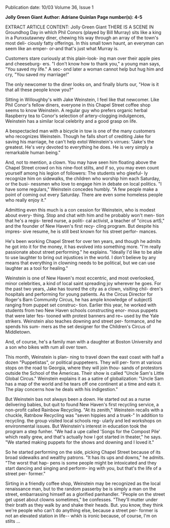 Publication date: 10/03
Volume 36, Issue 1

**Jolly Green Giant**
**Author: Adriane Quinlan**
**Page number(s): 4-5**

EXTRACT ARTICLE CONTENT:
Jolly Green Giant 
THERE IS A SCENE IN Groundhog Day in whlch 
Phil Conors (played by Bill Murray) sits like 
a king in a Punxsutawney diner, chewing hls 
way through an array of the town's most deli-
ciously fatty offerings. In this small town 
haunt, an everyman can seem like an emper-
or-and that's just what Murray is. 

Customers stare curiously at this plain-look-
ing man over their apple pies and cheeseburg-
ers. "I don't know how to thank you," a 
young man says, "You saved my life." A sec-
ond later a woman cannot help but hug him 
and cry, "You saved my marriage!" 

The only newcomer to the diner looks 
on, and finally blurts our, "How is it that all 
these people know you?" 

Sitting in Willoughby's with Jake 
Weinstein, I feel like that newcomer. Like 
Phil Conor's fellow diners, everyone in this 
Chapel Street coffee shop seems to know 
Weinstein. A regular guy who prefers organic 
herbal Raspberry tea to Conor's selection of 
artery-clogging indulgences, Weinstein has a 
similar local celebrity and a good grasp on 
life. 

A bespectacled man with a bicycle in tow 
is one of the many customers who recognizes 
Weinstein. Though he falls short of crediting 
Jake for saving his marriage, he can't help 
extol Weinstein's virrues: "Jake's the greatest. 
He's very devoted to everything he does. He 
is very simply a remarkable human being." 

And, not to mention, a clown. You may 
have seen him floating above the Chapel 
Street crowd on his nine-foot stilts, and if so, 
you may even count yourself among his 
legion of followers: The students who gleeful-
ly recognize him on sidewalks, the children 
who worship him each Saturday, or the busi-
nessmen who love to engage him in debate on 
local politics. "I have some regulars," 
Weinstein concedes humbly. "A few people 
make a point of coming out every Saturday. 
There are even some 
homeless 
people 
who really enjoy it." 

Admitting even 
this much is a 
con cession 
for 
Weinstein, who is 
modest about every-
thing. Stop and chat 
with him and he 
probably won't men-
tion that he's a regis-
tered nurse, a politi-
cal activist, a teacher 
of "circus artS," and 
the founder of New 
Haven's first recy-
cling program. But 
despite his impres-
sive resume, he is 
still best known for 
his street perfor-
mances. 

He's 
been 
working Chapel Street for over 
ten years, and though he admits 
he got into it for the money, it has 
evolved into something more. 
"I'm really passionate about street 
performing." he explains. "Ideally 
I'd like to be able to use laughter to bring out 
injustices in the world. I don't believe by any 
means that everything in clowning needs to 
be political, but we can use laughter as a tool 
for healing." 

Weinstein is one of New Haven's most 
eccentric, and most overlooked, minor 
celebrities, a kind of local saint spreading joy 
wherever he goes. For the past two years, Jake 
has toured the city as a clown, visiting chil-
dren's hospitals and performing for young 
patients. As the Circus Director for Roger's 
Barn Community Circus, he has ample 
knowledge of subjectS ranging from puppet 
set construc-
tion. Earlier this 
year, he worked with 
students from two New 
Haven schools constructing enor-
mous puppets that were later fes-
tooned with protest banners and re~ 
used by the Yale strikers. Weinstein 
also teaches downing and street per-
formance, and he spends his sum-
mers as the set designer for the 
Children's Circus of Middletown. 

And, of course, he's a family man 
with a daughter at Boston University 
and a son who bikes with rum all over 
town. 

This month, Weinstein is plan-
ning to travel down the east coast 
with half a dozen "Puppetistas", or 
political puppeteers. They will per-
form at various stops on the road to 
Georgia, where they will join thou-
sands of protestors outside the 
School of the Americas. Their show 
is called "Uncle Sam's Little Global 
Circus." Weinstein explains it as a 
satire of globalization: "Uncle Sam 
has a map of the world and he tears 
off one continent at a time and eats 
it. The play concerns how he deals 
with his indigestion." 

But Weinstein bas not always been a 
down. He started out as a nurse delivering 
babies, but quit to found New Haven's first 
recycling service, a non-profit called Rainbow 
Recycling. "At its zenith," Weinstein recalls 
with a chuckle, Ratnbow Recycling was 
"seven hippies and a truek-" In addition to 
recycling. the group visited local schools reg-
ularly and led workshops on environmental 
issues. But Weinstein's interest in education 
took the program a step funher. "We had a 
upe called 'Songs for the Compost Pile' 
which really grew, and that's actually how I 
got started in theater," he says. "We started 
making puppets for the shows and downing 
and I loved it." 

So he started performing on the side, 
picking Chapel Street because of its broad 
sidewalks and wealthy patrons. "It has its ups 
and downs," he admits. "The worst that hap-
pens is some people might be intoxicated and 
they start dancing and singing and perform-
ing with you, but that's the life of a street per-
former." 

Sirting in a friendly coffee shop, 
Weinstein may be recognized as the local 
renaissance man, but to the random passerby 
be is simply a man on the street, embarrassing 
himself as a glorified panhandler. "People on 
the street get upset about clowns sometimes," 
be confesses. "They'll mutter under their 
brath as they walk by and shake their heads. 
But. you know, they think we're people who 
can't do anything else, because a street per-
former is not an elevated station in life--
whkh is ironic because, of course, I'm on 
stilts ...